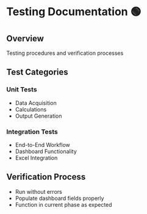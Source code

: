 # Testing Documentation 🟢

## Overview
Testing procedures and verification processes

## Test Categories
### Unit Tests
- Data Acquisition
- Calculations
- Output Generation

### Integration Tests
- End-to-End Workflow
- Dashboard Functionality
- Excel Integration

## Verification Process
- Run without errors
- Populate dashboard fields properly
- Function in current phase as expected
